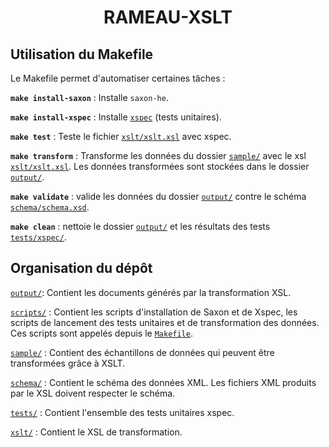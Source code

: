 <div align="center">

# RAMEAU-XSLT

</div>

## Utilisation du Makefile

Le Makefile permet d'automatiser certaines tâches :

__`make install-saxon`__ : Installe `saxon-he`.

__`make install-xspec`__ : Installe [`xspec`](https://github.com/xspec/xspec) (tests unitaires).

__`make test`__ : Teste le fichier [`xslt/xslt.xsl`](xslt/xslt.xsl) avec xspec.

__`make transform`__ : Transforme les données du dossier [`sample/`](sample/) avec le xsl [`xslt/xslt.xsl`](xslt/xslt.xsl). Les données transformées sont stockées dans le dossier [`output/`](output/).

__`make validate`__ : valide les données du dossier [`output/`](output) contre le schéma [`schema/schema.xsd`](schema/schema.xsd).

__`make clean`__ : nettoie le dossier [`output/`](output) et les résultats des tests [`tests/xspec/`](tests/xspec/).

## Organisation du dépôt

[`output/`](output): Contient les documents générés par la transformation XSL.

[`scripts/`](scripts) : Contient les scripts d'installation de Saxon et de Xspec, les scripts de lancement des tests unitaires et de transformation des données. Ces scripts sont appelés depuis le [`Makefile`](Makefile).

[`sample/`](sample) : Contient des échantillons de données qui peuvent être transformées grâce à XSLT.

[`schema/`](schema) : Contient le schéma des données XML. Les fichiers XML produits par le XSL doivent respecter le schéma.

[`tests/`](tests) : Contient l'ensemble des tests unitaires xspec.
 
[`xslt/`](xslt) : Contient le XSL de transformation.
